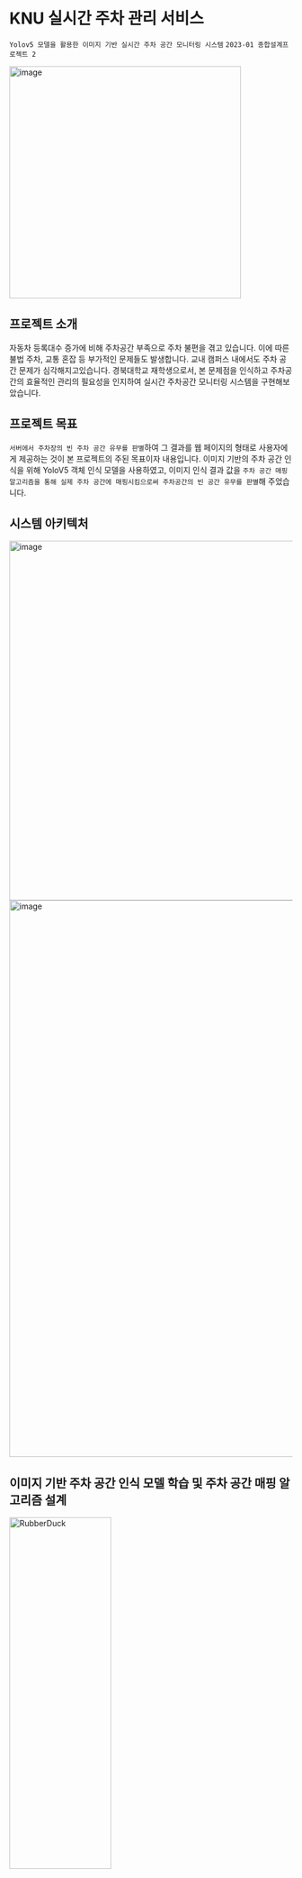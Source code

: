 # KNU 실시간 주차 관리 서비스
`Yolov5 모델을 활용한 이미지 기반 실시간 주차 공간 모니터링 시스템` `2023-01 종합설계프로젝트 2`

<img width="412" alt="image" src="https://github.com/meeeeju/KNU-parking-lot-monitoring-service/assets/68631158/9d4b3a85-5687-400a-8ac7-904c08b55318">



## 프로젝트 소개
자동차 등록대수 증가에 비해 주차공간 부족으로 주차 불편을 겪고 있습니다. 이에 따른 불법 주차, 교통 혼잡 등 부가적인 문제들도 발생합니다.  교내 캠퍼스 내에서도 주차 공간 문제가 심각해지고있습니다. 경북대학교 재학생으로서, 본 문제점을 인식하고 주차공간의 효율적인 관리의 필요성을 인지하여 실시간 주차공간 모니터링 시스템을 구현해보았습니다. 

## 프로젝트 목표 
`서버에서 주차장의 빈 주차 공간 유무를 판별`하여 그 결과를 웹 페이지의 형태로 사용자에게 제공하는 것이 본 프로젝트의 주된 목표이자 내용입니다. 
이미지 기반의 주차 공간 인식을 위해 YoloV5 객체 인식 모델을 사용하였고, 이미지 인식 결과 값을 `주차 공간 매핑 알고리즘을 통해 실제 주차 공간에 매핑시킴으로써 주차공간의 빈 공간 유무를 판별`해 주었습니다. 

## 시스템 아키텍처 

<img width="638" alt="image" src="https://github.com/meeeeju/KNU-parking-lot-monitoring-service/assets/68631158/2e19fdf0-98d8-43b6-a657-dad2facb22ad">

<img width="988" alt="image" src="https://github.com/meeeeju/KNU-parking-lot-monitoring-service/assets/68631158/83cb9457-dc4c-4b6b-a71a-2140663304b3">


## 이미지 기반 주차 공간 인식 모델 학습 및 주차 공간 매핑 알고리즘 설계
<img src="https://github.com/meeeeju/KNU-parking-lot-monitoring-service/assets/68631158/384cebba-989c-430a-9b06-585c8ea32b56" width="60%" height="40%" title="px(픽셀) 크기 설정" alt="RubberDuck"></img>
<img width="890" alt="image" src="https://github.com/meeeeju/KNU-parking-lot-monitoring-service/assets/68631158/384cebba-989c-430a-9b06-585c8ea32b56"> <br></br>
- 수집한 경북대학교 교내 주차장 사진(약 500장)과 외부 주차장 사진(약 4500장)을 사용하여 모델 학습을 진행 시켜주었습니다. Yolov5 모델로 학습 시키고 mAP@0.5 기준 최소 0.97 이상을 만족하는 결과를 이용해주었습니다.

<img src="https://github.com/meeeeju/KNU-parking-lot-monitoring-service/assets/68631158/41614de9-48f1-43e7-a943-bada9edb1cb3" width="60%" height="40%" title="px(픽셀) 크기 설정" alt="RubberDuck"></img> <br></br>
- 모델로부터 검출된 결과로 주차 여부를 판단하는 알고리즘은 촬영된 주차 공간 이미지에 따라 다르게 적용해주었습니다. (중심점 매핑 알고리즘과 인접변 우선 알고리즘)

## 서비스 미리보기 

<img width="992" alt="image" src="https://github.com/meeeeju/KNU-parking-lot-monitoring-service/assets/68631158/b0b659cc-1c98-480d-82b0-c49c3abef29c">



### 기대효과 및 한계점
- 이미지 기반의 모니터링을 통해 센서 기반 방식의 모니터링 장비 설치의 어려움 문제 극복했습니다.
- 주차 구역의 모양에 따라 주차공간 매핑 알고리즘을 달리 적용시켜 정확도를 높였습니다.
- 추가적인 알고리즘 설계와 모델 성능을 보완하게되면  시스템 정확성을 확보할 수 있을 것으로 기대됩니다.

### 사용 기술 및 라이브러리



-------
## Authors
**Kyungpook-National University Student** 🧑‍💻👩‍💻
<img src="https://user-images.githubusercontent.com/68631158/144125382-f0fb0165-9eb6-46b7-8448-2a47960db06f.png" width="200px" height="30%" title="px(픽셀) 크기 설정" alt="RubberDuck"></img> </br>
  - [Leejieon](https://github.com/Leejieon) - **Jieon Lee** 
  - [Jeongchansoo](https://github.com/iamcharles98) - **Chansoo Jeong**
  - [Parkjungmin](https://github.com/jungmiinn) - **Jungmin Park**
  - [Jeongwonjun](https://github.com/wonjunJ) - **Wonjun Jeong** 
  - [meeeeju](https://github.com/meeeeju) - **Meeju Kim** 





